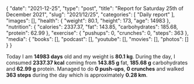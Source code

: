 {
    "date": "2021-12-25",
    "type": "post",
    "title": "Report for Saturday 25th of December 2021",
    "slug": "2021\/12\/25",
    "categories": [
        "Daily report"
    ],
    "images": [],
    "health": {
        "weight": 80.1,
        "height": 173,
        "age": 14983
    },
    "nutrition": {
        "calories": 2337.37,
        "fat": 143.85,
        "carbohydrates": 185.68,
        "protein": 62.99
    },
    "exercise": {
        "pushups": 0,
        "crunches": 0,
        "steps": 363
    },
    "media": {
        "books": [],
        "podcast": [],
        "youtube": [],
        "movies": [],
        "photos": []
    }
}

Today I am <strong>14983 days</strong> old and my weight is <strong>80.1 kg</strong>. During the day, I consumed <strong>2337.37 kcal</strong> coming from <strong>143.85 g</strong> fat, <strong>185.68 g</strong> carbohydrates and <strong>62.99 g</strong> protein. Managed to do <strong>0 push-ups</strong>, <strong>0 crunches</strong> and walked <strong>363 steps</strong> during the day which is approximately <strong>0.28 km</strong>.